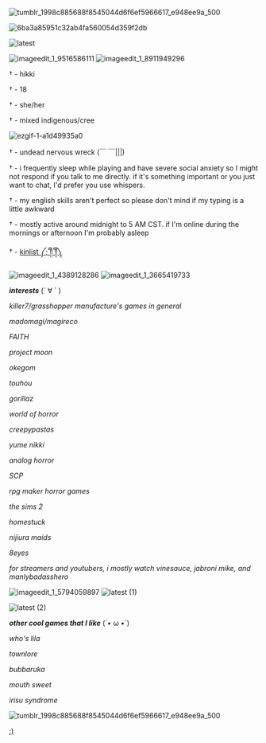 ![tumblr_1998c885688f8545044d6f6ef5966617_e948ee9a_500](https://user-images.githubusercontent.com/93416695/190959690-555cf88c-5e2a-42eb-8f94-f2aa31a334ce.gif)

![6ba3a85951c32ab4fa560054d359f2db](https://user-images.githubusercontent.com/93416695/190961519-5123c0e6-ea2f-4080-882e-1eae7b5d9680.png)

![latest](https://user-images.githubusercontent.com/93416695/190963501-596c5464-f630-4b17-848b-683fc2069c4f.png)

![imageedit_1_9516586111](https://user-images.githubusercontent.com/93416695/190962668-f6bb0a69-2c81-42e6-b4fe-abe9480f0aa8.png)
![imageedit_1_8911949296](https://user-images.githubusercontent.com/93416695/190963030-41805d36-0984-448a-8a25-6cf9ff3bd6ec.png)


† - hikki

† - 18

† - she/her

† - mixed indigenous/cree
 
 


![ezgif-1-a1d49935a0](https://user-images.githubusercontent.com/93416695/190961432-05198838-ccc1-4e5f-8732-84671edaf87a.gif)

† - undead nervous wreck (￣ ￣|||)

† - i frequently sleep while playing and have severe social anxiety so I might not respond if you talk to me directly. if it's something important or you just want to chat, I'd prefer you use whispers.

† - my english skills aren't perfect so please don't mind if my typing is a little awkward

† - mostly active around midnight to 5 AM CST. if I'm online during the mornings or afternoon I'm probably asleep

† - [kinlist ༼;´༎ຶ ༎ຶ༽](https://liberationmaiden.carrd.co/)


![imageedit_1_4389128286](https://user-images.githubusercontent.com/93416695/190962283-789cbd25-0803-4d8a-a08b-e9d81dd0a4c4.png)
![imageedit_1_3665419733](https://user-images.githubusercontent.com/93416695/190962437-42bb5fcc-3a9e-403f-a936-693e6e418958.png)

***interests*** (´ ∀ ` )


*killer7/grasshopper manufacture's games in general*

*madomagi/magireco*

*FAITH*

*project moon*

*okegom*

*touhou*

*gorillaz*

*world of horror*

*creepypastas*

*yume nikki*

*analog horror*

*SCP*

*rpg maker horror games*

*the sims 2*

*homestuck*

*nijiura maids*

*8eyes*

*for streamers and youtubers, i mostly watch vinesauce, jabroni mike, and manlybadasshero*


![imageedit_1_5794059897](https://user-images.githubusercontent.com/93416695/190963229-ad3a2099-6b4d-45b3-98b9-e686d5aea155.png)
![latest (1)](https://user-images.githubusercontent.com/93416695/190964045-1cb66d6a-9083-4c8f-8fa2-06150923902d.png)

![latest (2)](https://user-images.githubusercontent.com/93416695/190964031-efb31041-5e00-45f0-b9a6-9e5fd19801f2.png)

***other cool games that I like*** (´• ω •`)

*who's lila*

*townlore*

*bubbaruka*

*mouth sweet*

*irisu syndrome*

![tumblr_1998c885688f8545044d6f6ef5966617_e948ee9a_500](https://user-images.githubusercontent.com/93416695/190959690-555cf88c-5e2a-42eb-8f94-f2aa31a334ce.gif)

[:)](https://www.youtube.com/watch?v=iHLMnP7bpnk)

<!---
000nanashi/000nanashi is a ✨ special ✨ repository because its `README.md` (this file) appears on your GitHub profile.
You can click the Preview link to take a look at your changes.
--->
